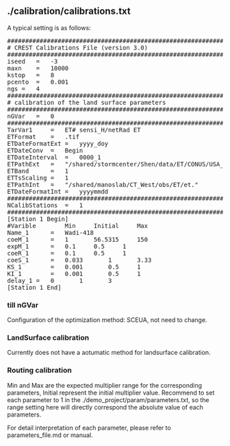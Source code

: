 ## ./calibration/calibrations.txt
A typical setting is as follows:
<pre>
###############################################################################
# CREST Calibrations File (version 3.0)
###############################################################################
iseed	=	-3
maxn 	= 	10000
kstop	=	8
pcento	=	0.001
ngs	=	4
###############################################################################
# calibration of the land surface parameters
###############################################################################
nGVar	=	0
###############################################################################
TarVar1		=	ET# sensi_H/netRad ET
ETFormat	=	.tif
ETDateFormatExt	=	yyyy_doy
ETDateConv	=	Begin
ETDateInterval	=	0000_1
ETPathExt	=	"/shared/stormcenter/Shen/data/ET/CONUS/USA_dailyET_"
ETBand		=	1
ETTsScaling	=	1
ETPathInt	=	"/shared/manoslab/CT_West/obs/ET/et."
ETDateFormatInt	=	yyyymmdd
###############################################################################
NCalibStations	=	1
###############################################################################
[Station 1 Begin]
#Varible		Min		Initial		Max
Name_1		=	Wadi-418
coeM_1		=	1		56.5315		150
expM_1		=	0.1		0.5		1
coeR_1		=	0.1		0.5		1
coeS_1		=	0.033		1		3.33
KS_1		=	0.001		0.5		1
KI_1		= 	0.001		0.5		1
delay_1	=	0		1		3
[Station 1 End]
</pre>
    
### till nGVar 

Configuration of the optimization method: SCEUA, not need to change.

### LandSurface calibration

Currently does not have a aotumatic method for landsurface calibration.

### Routing calibration

Min and Max are the expected multiplier range for the corresponding parameters, Initial represent the initial multiplier value. Recommend to set each parameter to 1 in the ./demo_project/param/parameters.txt, so the range setting here will directly correspond the absolute value of each parameters.

For detail interpretation of each parameter, please refer to parameters_file.md or manual.
